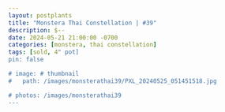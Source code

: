 ```yaml
---
layout: postplants
title: "Monstera Thai Constellation | #39"
description: $--
date: 2024-05-21 21:00:00 -0700
categories: [monstera, thai constellation]
tags: [sold, 4" pot]
pin: false

# image: # thumbnail
#   path: /images/monsterathai39/PXL_20240525_051451518.jpg

# photos: /images/monsterathai39
---
```

